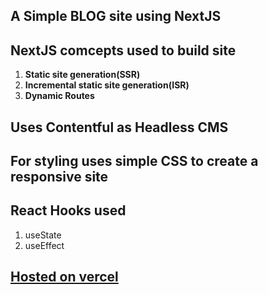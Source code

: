 ## A Simple BLOG site using NextJS

## NextJS comcepts used to build site

1. **Static site generation(SSR)**
2. **Incremental static site generation(ISR)**
3. **Dynamic Routes**

## Uses Contentful as Headless CMS

## For styling uses simple CSS to create a responsive site

## React Hooks used 

1. useState
2. useEffect

## [Hosted on vercel](https://my-blog-beta-one.vercel.app/posts/about-sadguru)
